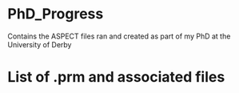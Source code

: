# PhD_Progress
Contains the ASPECT files ran and created as part of my PhD at the University of Derby

# List of .prm and associated files
